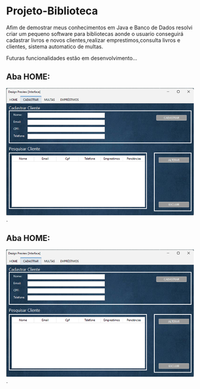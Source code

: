 # Projeto-Biblioteca
Afim de demostrar meus conhecimentos em Java e Banco de Dados resolvi criar um pequeno software para bibliotecas aonde o usuario conseguirá cadastrar livros e novos clientes,realizar emprestimos,consulta livros e clientes, sistema automatico de multas.

Futuras funcionalidades estão em desenvolvimento...

## Aba HOME:
![home](https://github.com/Ig0rFA/Projeto-Biblioteca/blob/main/readme.img/printCadastrar.png).


## Aba HOME:
![cadastrar](https://github.com/Ig0rFA/Projeto-Biblioteca/blob/main/readme.img/printCadastrar.png).
